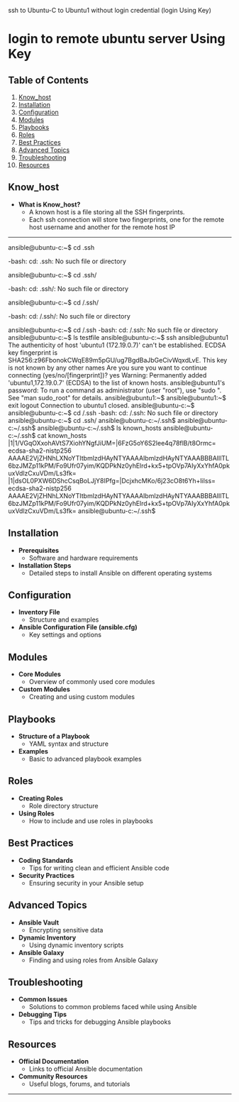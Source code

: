 ssh to Ubuntu-C to Ubuntu1 without login credential (login Using Key)

# login to remote ubuntu server Using Key

## Table of Contents
1. [Know_host](#Know_host)
2. [Installation](#installation)
3. [Configuration](#configuration)
4. [Modules](#modules)
5. [Playbooks](#playbooks)
6. [Roles](#roles)
7. [Best Practices](#best-practices)
8. [Advanced Topics](#advanced-topics)
9. [Troubleshooting](#troubleshooting)
10. [Resources](#resources)

## Know_host
- **What is Know_host?**
  - A known host is a file storing all the SSH fingerprints. 
  - Each ssh connection will store two fingerprints, one for the remote host username and another for the remote host IP
---

ansible@ubuntu-c:~$ cd .ssh

-bash: cd: .ssh: No such file or directory

ansible@ubuntu-c:~$ cd .ssh/

-bash: cd: .ssh/: No such file or directory

ansible@ubuntu-c:~$ cd /.ssh/

-bash: cd: /.ssh/: No such file or directory

ansible@ubuntu-c:~$ cd /.ssh
-bash: cd: /.ssh: No such file or directory 
ansible@ubuntu-c:~$ ls 
testfile
ansible@ubuntu-c:~$ ssh ansible@ubuntu1
The authenticity of host 'ubuntu1 (172.19.0.7)' can't be established.
ECDSA key fingerprint is SHA256:z96FbonokCWqE89m5pGU/ug7BgdBaJbGeCivWqxdLvE.
This key is not known by any other names
Are you sure you want to continue connecting (yes/no/[fingerprint])? yes
Warning: Permanently added 'ubuntu1,172.19.0.7' (ECDSA) to the list of known hosts.
ansible@ubuntu1's password: 
To run a command as administrator (user "root"), use "sudo <command>".
See "man sudo_root" for details.
ansible@ubuntu1:~$ 
ansible@ubuntu1:~$ exit
logout
Connection to ubuntu1 closed.
ansible@ubuntu-c:~$ 
ansible@ubuntu-c:~$ cd /.ssh
-bash: cd: /.ssh: No such file or directory
ansible@ubuntu-c:~$ cd .ssh/
ansible@ubuntu-c:~/.ssh$ 
ansible@ubuntu-c:~/.ssh$ 
ansible@ubuntu-c:~/.ssh$ ls 
known_hosts
ansible@ubuntu-c:~/.ssh$ cat known_hosts 
|1|1/VGqOXxohAVtS7XiohYNgfJiUM=|6FzG5oY6S2lee4q78flB/t8Ormc= ecdsa-sha2-nistp256 AAAAE2VjZHNhLXNoYTItbmlzdHAyNTYAAAAIbmlzdHAyNTYAAABBBAIllTL6bzJMZp11kPM/Fo9Ufr07yim/KQDPkNz0yhElrd+kx5+tpOVp7AIyXxYhfA0pkuxVdlzCxuVDm/Ls3fk=
|1|dsOL0PXW6DShcCsqBoLJjY8IPfg=|DcjxhcMKo/6j23cO8t6Yh+liIss= ecdsa-sha2-nistp256 AAAAE2VjZHNhLXNoYTItbmlzdHAyNTYAAAAIbmlzdHAyNTYAAABBBAIllTL6bzJMZp11kPM/Fo9Ufr07yim/KQDPkNz0yhElrd+kx5+tpOVp7AIyXxYhfA0pkuxVdlzCxuVDm/Ls3fk=
ansible@ubuntu-c:~/.ssh$

## Installation
- **Prerequisites**
  - Software and hardware requirements
- **Installation Steps**
  - Detailed steps to install Ansible on different operating systems

## Configuration
- **Inventory File**
  - Structure and examples
- **Ansible Configuration File (ansible.cfg)**
  - Key settings and options

## Modules
- **Core Modules**
  - Overview of commonly used core modules
- **Custom Modules**
  - Creating and using custom modules

## Playbooks
- **Structure of a Playbook**
  - YAML syntax and structure
- **Examples**
  - Basic to advanced playbook examples

## Roles
- **Creating Roles**
  - Role directory structure
- **Using Roles**
  - How to include and use roles in playbooks

## Best Practices
- **Coding Standards**
  - Tips for writing clean and efficient Ansible code
- **Security Practices**
  - Ensuring security in your Ansible setup

## Advanced Topics
- **Ansible Vault**
  - Encrypting sensitive data
- **Dynamic Inventory**
  - Using dynamic inventory scripts
- **Ansible Galaxy**
  - Finding and using roles from Ansible Galaxy

## Troubleshooting
- **Common Issues**
  - Solutions to common problems faced while using Ansible
- **Debugging Tips**
  - Tips and tricks for debugging Ansible playbooks

## Resources
- **Official Documentation**
  - Links to official Ansible documentation
- **Community Resources**
  - Useful blogs, forums, and tutorials

---
